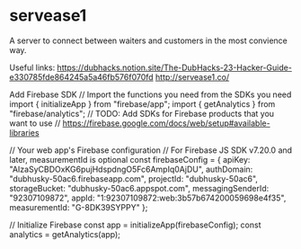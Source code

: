# servease1
A server to connect between waiters and customers in the most convience way.

Useful links:
https://dubhacks.notion.site/The-DubHacks-23-Hacker-Guide-e330785fde864245a5a46fb576f070fd
http://servease1.co/

Add Firebase SDK
// Import the functions you need from the SDKs you need
import { initializeApp } from "firebase/app";
import { getAnalytics } from "firebase/analytics";
// TODO: Add SDKs for Firebase products that you want to use
// https://firebase.google.com/docs/web/setup#available-libraries

// Your web app's Firebase configuration
// For Firebase JS SDK v7.20.0 and later, measurementId is optional
const firebaseConfig = {
  apiKey: "AIzaSyCBDOxKG6pujHdspdngO5Fc6AmpIq0AjDU",
  authDomain: "dubhusky-50ac6.firebaseapp.com",
  projectId: "dubhusky-50ac6",
  storageBucket: "dubhusky-50ac6.appspot.com",
  messagingSenderId: "92307109872",
  appId: "1:92307109872:web:3b57b674200059698e4f35",
  measurementId: "G-8DK39SYPPY"
};

// Initialize Firebase
const app = initializeApp(firebaseConfig);
const analytics = getAnalytics(app);
